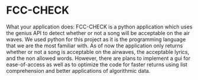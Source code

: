 # FCC-CHECK
What your application does:
FCC-CHECK is a python application which uses the genius API to detect whether or not a song will be acceptable on the air waves.
We used python for this project as it is the programming language that we are the most familiar with. As of now the application only returns whether or not a song is acceptable on the airwaves, the acceptable lyrics, and the non allowed words. However, there are plans to implement a gui for ease-of-access as well as to optimize the code for faster returns using list comprehension and better applications of algorithmic data. 
